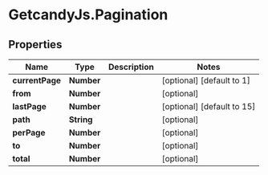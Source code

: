 # GetcandyJs.Pagination

## Properties

Name | Type | Description | Notes
------------ | ------------- | ------------- | -------------
**currentPage** | **Number** |  | [optional] [default to 1]
**from** | **Number** |  | [optional] 
**lastPage** | **Number** |  | [optional] [default to 15]
**path** | **String** |  | [optional] 
**perPage** | **Number** |  | [optional] 
**to** | **Number** |  | [optional] 
**total** | **Number** |  | [optional] 


